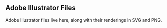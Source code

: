 ## Adobe Illustrator Files

Adobe Illustrator files live here, along with their renderings in SVG and PNG.
